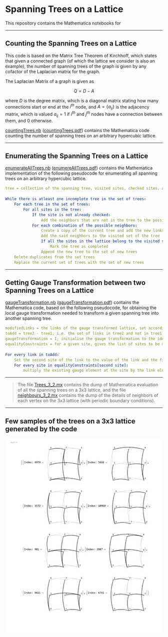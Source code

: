 # Spanning Trees on a Lattice

This repository contains the Mathematica notebooks for 

---

## Counting the Spanning Trees on a Lattice

This code is based on the Matrix Tree Theorem of Kirchhoff, which states that given a connected graph (of which the lattice we consider is also an example), the number of spanning trees of the graph is given by any cofactor of the Laplacian matrix for the graph.

The Laplacian Matrix of a graph is given as 

$$
Q = D - A
$$

where $D$ is the degree matrix, which is a diagonal matrix stating how many connections start or end at the $i^{th}$ node, and $A = \{a_{ij}\}$ is the adjacency matrix, which is valued $a_{ij} =1$ if $i^{th}$ and $j^{th}$ nodes have a connection between them, and 0 otherwise.

[countingTrees.nb](countingTrees.nb) ([countingTrees.pdf](countingTrees.pdf)) contains the Mathematica code counting the number of spanning trees on an arbitrary hypercubic lattice.

---

## Enumerating the Spanning Trees on a Lattice

[enumerateAllTrees.nb](enumerateAllTrees.nb) ([enumereAllTrees.pdf](enumerateAllTrees.pdf)) contains the Mathematica implementation of the following pseudocode for enumerating all spanning trees on an arbitrary hypercubic lattice.

```yaml
tree = collection of the spanning tree, visited sites, checked sites, along with the information if the spanning tree is completed or not.

While there is atleast one incomplete tree in the set of trees:
    For each tree in the set of trees:
        For all sites in the tree:
            If the site is not already checked:
                Add the neighbors that are not in the tree to the possible neighbors set
            For each combination of the possible neighbors:
                Create a copy of the current tree and add the new links to the tree
                Add the said neighbors to the visited set of the tree
                If all the sites in the lattice belong to the visited set:
                    Mark the tree as completed
                Append the new tree to the set of new trees
    Delete duplicates from the set trees
    Replace the current set of trees with the set of new trees
```

---

## Getting Gauge Transformation between two Spanning Trees on a Lattice

[gaugeTransformation.nb](gaugeTransformation.nb) ([gaugeTransformation.pdf](gaugeTransformation.pdf)) contains the Mathematica code, based on the following pseudocode, for obtaining the local gauge transformation needed to transform a given spanning tree into another spanning tree.

```yaml
modifiedLinks = the links of the gauge transformed lattice, set according to the first tree
toAdd = tree2 - tree1; i.e. the set of links in tree2 and not in tree1, and therefore to be added to tree1
gaugeTransformation = I; initialise the gauge transformation to the identity.
equalityConstraints = for a given site, gives the list of sites to be modified to preserve the unchanged links in the tree.

For every link in toAdd:
    Set the second site of the link to the value of the link and the first site to I to add the link to the tree.
    For every site in equalityConstraints[second site]:
        multiply the existing gauge element at the site by the link element to preserve the unchanged links
```

---

>The file [Trees_3_2.mx](Trees_3_2.mx) contains the dump of Mathematica evaluation of all the spanning trees on a 3x3 lattice, and the file [neighbours_3_2.mx](neighbours_3_2.mx) contains the dump of the details of neighbors of each vertex on the 3x3 lattice (with periodic boundary conditions).

---
## Few samples of the trees on a 3x3 lattice generated by the code
![spanning trees](spanningTrees-1.jpg)